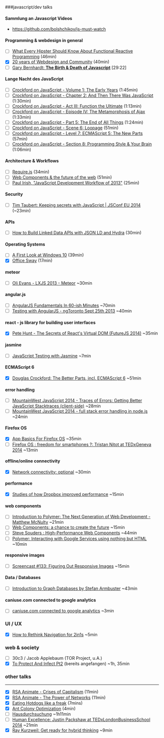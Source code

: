 ###javascript/dev talks

#### Sammlung an Javascript Videos
- https://github.com/bolshchikov/js-must-watch

#### Programming & webdesign in general
- [ ] [What Every Hipster Should Know About Functional Reactive Programming](http://www.infoq.com/presentations/game-functional-reactive-programming) (46min)
- [x] [20 years of Webdesign and Community](http://alistapart.com/blog/post/jeffrey-zeldman-documentary) (40min)
- [ ] [Gary Bernhardt: **The Birth & Death of Javascript**](https://www.destroyallsoftware.com/talks/the-birth-and-death-of-javascript) [29:22]

#### Lange Nacht des JavaScript
- [ ] [Crockford on JavaScript - Volume 1: The Early Years](https://www.youtube.com/watch?v=JxAXlJEmNMg) (1:45min)
- [ ] [Crockford on JavaScript - Chapter 2: And Then There Was JavaScript](https://www.youtube.com/watch?v=RO1Wnu-xKoY) (1:30min)
- [ ] [Crockford on JavaScript - Act III: Function the Ultimate](https://www.youtube.com/watch?v=ya4UHuXNygM) (1:13min)
- [ ] [Crockford on JavaScript - Episode IV: The Metamorphosis of Ajax](https://www.youtube.com/watch?v=Fv9qT9joc0M) (1:33min)
- [ ] [Crockford on JavaScript - Part 5: The End of All Things](https://www.youtube.com/watch?v=47Ceot8yqeI) (1:24min)
- [ ] [Crockford on JavaScript - Scene 6: Loopage](https://www.youtube.com/watch?v=QgwSUtYSUqA) (51min)
- [ ] [Crockford on JavaScript - Level 7: ECMAScript 5: The New Parts](https://www.youtube.com/watch?v=UTEqr0IlFKY) (57min)
- [ ] [Crockford on JavaScript - Section 8: Programming Style & Your Brain](https://www.youtube.com/watch?v=taaEzHI9xyY) (1:06min)

#### Architecture & Workflows
- [ ] [Require.js](https://www.youtube.com/watch?v=vWGuaZOTR4U) (34min)
- [ ] [Web Components & the future of the web](https://www.youtube.com/watch?v=Byux3Jfw5e8) (51min)
- [ ] [Paul Irish, "JavaScript Development Workflow of 2013"](https://www.youtube.com/watch?v=f7AU2Ozu8eo) (25min)

#### Security
- [ ] [Tim Taubert: Keeping secrets with JavaScript | JSConf EU 2014](https://www.youtube.com/watch?v=yf4m9LdO1zI) (~23min)

#### APIs
- [ ] [How to Build Linked Data APIs with JSON LD and Hydra](https://www.youtube.com/watch?v=fJCtaNRxg9M) (30min)

#### Operating Systems
- [ ]  [A First Look at Windows 10](https://www.youtube.com/watch?v=NfveyXCsiA8&list=UUVGOyzms_XJNk_DHqrffXCw) (39min)
- [x] [Office Sway](https://www.youtube.com/watch?v=IUBTY25bDOQ) (17min)

#### meteor  
- [ ]  [Oli Evans - LXJS 2013 - Meteor](https://www.youtube.com/watch?v=jFiLPpTKK-I&feature=youtu.be) ~30min  

#### angular.js  
- [ ]  [AngularJS Fundamentals In 60-ish Minutes](https://www.youtube.com/watch?v=i9MHigUZKEM&feature=youtu.be) ~70min 
- [ ]  [Testing with AngularJS - ngToronto Sept 25th 2013](https://www.youtube.com/watch?v=AKwqfHm-3ZQ&feature=youtu.be) ~40min 

#### react - js library for building user interfaces  
- [x]  [Pete Hunt - The Secrets of React's Virtual DOM (FutureJS 2014)](https://www.youtube.com/watch?v=-DX3vJiqxm4) ~35min 

#### jasmine  
- [ ] [JavaScript Testing with Jasmine](http://vimeo.com/71326996) ~7min 

#### ECMAScript 6  
- [x] [Douglas Crockford: The Better Parts, incl. ECMAScript 6](http://www.ustream.tv/recorded/46640057) ~51min  

#### error handling  
- [ ] [MountainWest JavaScript 2014 - Traces of Errors: Getting Better JavaScript Stacktraces (client-side)](https://www.youtube.com/watch?v=4Tys-VuBPgo) ~28min 
- [ ] [MountainWest JavaScript 2014 - full stack error handling in node.js](https://www.youtube.com/watch?v=p-2fzgfk9AA) ~24min

#### Firefox OS
- [x] [App Basics For Firefox OS](https://www.youtube.com/watch?v=NRRVQSLea34) ~35min
- [ ] [Firefox OS : freedom for smartphones ?: Tristan Nitot at TEDxGeneva 2014](https://www.youtube.com/watch?v=JeXP5Ks75LI&feature=youtu.be) ~13min

#### offline/online connectivity
- [x] [Network connectivity: optional](http://vimeo.com/94347623) ~30min 

#### performance
- [x] [Studies of how Dropbox improved performance](http://www.youtube.com/watch?v=3VvPiJ2TzXs&feature=youtu.be&desktop_uri=%2Fwatch%3Fv%3D3VvPiJ2TzXs%26feature%3Dyoutu.be&app=desktop) ~15min 

#### web components
- [ ] [Introduction to Polymer: The Next Generation of Web Development - Matthew McNulty](https://www.youtube.com/watch?v=8-Zq2KUN6jM) ~21min 
- [ ] [Web Components: a chance to create the future](https://www.youtube.com/watch?v=JUzjr1bIRUg) ~15min 
- [ ] [Steve Souders : High-Performance Web Components](https://www.youtube.com/watch?v=RaUNkqDIHr4&feature=youtu.be) ~44min 
- [ ] [Polymer: Interacting with Google Services using nothing but HTML](https://www.youtube.com/watch?v=eORqFaf_QzM) ~10min 

#### responsive images
- [ ] [Screencast #133: Figuring Out Responsive Images](http://vimeo.com/95506624) ~15min 

#### Data / Databases
- [ ] [Introduction to Graph Databases by Stefan Armbuster](https://www.youtube.com/watch?v=rpDt_915jU0) ~43min 

#### caniuse.com connected to google analytics
- [ ] [caniuse.com connected to google analytics](https://www.youtube.com/watch?v=k0IsEIIgfaI&feature=youtu.be) ~3min

### UI / UX
- [x] [How to Rethink Navigation for 2in1s](https://software.intel.com/en-us/videos/how-to-rethink-navigation-for-2in1s) ~5min  

### web & society
- [ ] 30c3 / Jacob Applebaum (TOR Project, u.A.)
- [x] [To Protect And Infect Pt2](http://media.ccc.de/browse/congress/2013/30C3_-_5713_-_en_-_saal_2_-_201312301130_-_to_protect_and_infect_part_2_-_jacob.html) (bereits angefangen) ~1h, 35min

### other talks
---------------------- 
- [x] [RSA Animate - Crises of Capitalism](https://www.youtube.com/watch?v=qOP2V_np2c0) (11min)
- [x] [RSA Animate - The Power of Networks](https://www.youtube.com/watch?v=nJmGrNdJ5Gw) (11min)
- [x] [Eating Hotdogs like a freak](https://www.youtube.com/watch?v=6Tq00PyPHP4&list=PLE50FC91A844EEC33) (7mins)
- [x] [Ant Colony Optimization](https://www.youtube.com/watch?v=SMc6UR5blS0) (4min)
- [ ] [Hausdurchsuchung](https://www.youtube.com/watch?v=6QN5pashwKk) ~1h11min
- [ ] [Human Excellence: Justin Packshaw at TEDxLondonBusinessSchool 2014](https://www.youtube.com/watch?v=VZuEHJUg9Yo&list=PLsRNoUx8w3rOHqEz_K3Sg3xwWOZgK1Cwt) ~21min
- [x] [Ray Kurzweil: Get ready for hybrid thinking](https://www.youtube.com/watch?v=PVXQUItNEDQ) ~9min
